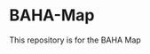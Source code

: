# BAHA-Map
This repository is for the BAHA Map
<script src="https://embed.github.com/view/geojson/riannasamson/BAHA-map/183data"></script>
